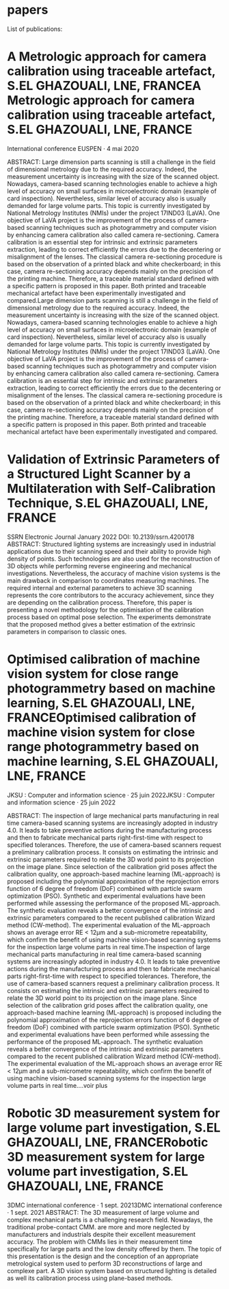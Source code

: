 # papers
List of publications:

# A Metrologic approach for camera calibration using traceable artefact, S.EL GHAZOUALI, LNE, FRANCEA Metrologic approach for camera calibration using traceable artefact, S.EL GHAZOUALI, LNE, FRANCE
International conference EUSPEN · 4 mai 2020

ABSTRACT:
Large dimension parts scanning is still a challenge in the field of dimensional metrology due to the required accuracy. Indeed, the measurement uncertainty is increasing with the size of the scanned object. Nowadays, camera-based scanning technologies enable to achieve a high level of accuracy on small surfaces in microelectronic domain (example of card inspection). Nevertheless, similar level of accuracy also is usually demanded for large volume parts. This topic is currently investigated by National Metrology Institutes (NMIs) under the project 17IND03 (LaVA). One objective of LaVA project is the improvement of the process of camera-based scanning techniques such as photogrammetry and computer vision by enhancing camera calibration also called camera re-sectioning. Camera calibration is an essential step for intrinsic and extrinsic parameters extraction, leading to correct efficiently the errors due to the decentering or misalignment of the lenses. The classical camera re-sectioning procedure is based on the observation of a printed black and white checkerboard; in this case, camera re-sectioning accuracy depends mainly on the precision of the printing machine. Therefore, a traceable material standard defined with a specific pattern is proposed in this paper. Both printed and traceable mechanical artefact have been experimentally investigated and compared.Large dimension parts scanning is still a challenge in the field of dimensional metrology due to the required accuracy. Indeed, the measurement uncertainty is increasing with the size of the scanned object. Nowadays, camera-based scanning technologies enable to achieve a high level of accuracy on small surfaces in microelectronic domain (example of card inspection). Nevertheless, similar level of accuracy also is usually demanded for large volume parts. This topic is currently investigated by National Metrology Institutes (NMIs) under the project 17IND03 (LaVA). One objective of LaVA project is the improvement of the process of camera-based scanning techniques such as photogrammetry and computer vision by enhancing camera calibration also called camera re-sectioning. Camera calibration is an essential step for intrinsic and extrinsic parameters extraction, leading to correct efficiently the errors due to the decentering or misalignment of the lenses. The classical camera re-sectioning procedure is based on the observation of a printed black and white checkerboard; in this case, camera re-sectioning accuracy depends mainly on the precision of the printing machine. Therefore, a traceable material standard defined with a specific pattern is proposed in this paper. Both printed and traceable mechanical artefact have been experimentally investigated and compared.
  
# Validation of Extrinsic Parameters of a Structured Light Scanner by a Multilateration with Self-Calibration Technique, S.EL GHAZOUALI, LNE, FRANCE
SSRN Electronic Journal January 2022 DOI: 10.2139/ssrn.4200178
ABSTRACT:
Structured lighting systems are increasingly used in industrial applications due to their scanning speed and their ability to provide high density of points. Such technologies are also used for the reconstruction of 3D objects while performing reverse engineering and mechanical investigations. Nevertheless, the accuracy of machine vision systems is the main drawback in comparison to coordinates measuring machines. The required internal and external parameters to achieve 3D scanning represents the core contributors to the accuracy achievement, since they are depending on the calibration process. Therefore, this paper is presenting a novel methodology for the optimisation of the calibration process based on optimal pose selection. The experiments demonstrate that the proposed method gives a better estimation of the extrinsic parameters in comparison to classic ones.

# Optimised calibration of machine vision system for close range photogrammetry based on machine learning, S.EL GHAZOUALI, LNE, FRANCEOptimised calibration of machine vision system for close range photogrammetry based on machine learning, S.EL GHAZOUALI, LNE, FRANCE
JKSU : Computer and information science · 25 juin 2022JKSU : Computer and information science · 25 juin 2022

ABSTRACT:
The inspection of large mechanical parts manufacturing in real time camera-based scanning systems are increasingly adopted in industry 4.0. It leads to take preventive actions during the manufacturing process and then to fabricate mechanical parts right-first-time with respect to specified tolerances. 
Therefore, the use of camera-based scanners request a preliminary calibration process. It consists on estimating the intrinsic and extrinsic parameters required to relate the 3D world point to its projection on the image plane. Since selection of the calibration grid poses affect the calibration quality, one approach-based machine learning (ML-approach) is proposed including the polynomial approximation of the reprojection errors function of 6 degree of freedom (DoF) combined with particle swarm optimization (PSO). Synthetic and experimental evaluations have been performed while assessing the performance of the proposed ML-approach. The synthetic evaluation reveals a better convergence of the intrinsic and extrinsic parameters compared to the recent published calibration Wizard method (CW-method). The experimental evaluation of the ML-approach shows an average error RE < 12µm and a sub-micrometre repeatability, which confirm the benefit of using machine vision-based scanning systems for the inspection large volume parts in real time.The inspection of large mechanical parts manufacturing in real time camera-based scanning systems are increasingly adopted in industry 4.0. It leads to take preventive actions during the manufacturing process and then to fabricate mechanical parts right-first-time with respect to specified tolerances. Therefore, the use of camera-based scanners request a preliminary calibration process. It consists on estimating the intrinsic and extrinsic parameters required to relate the 3D world point to its projection on the image plane. Since selection of the calibration grid poses affect the calibration quality, one approach-based machine learning (ML-approach) is proposed including the polynomial approximation of the reprojection errors function of 6 degree of freedom (DoF) combined with particle swarm optimization (PSO). Synthetic and experimental evaluations have been performed while assessing the performance of the proposed ML-approach. The synthetic evaluation reveals a better convergence of the intrinsic and extrinsic parameters compared to the recent published calibration Wizard method (CW-method). The experimental evaluation of the ML-approach shows an average error RE < 12µm and a sub-micrometre repeatability, which confirm the benefit of using machine vision-based scanning systems for the inspection large volume parts in real time.…voir plus

# Robotic 3D measurement system for large volume part investigation, S.EL GHAZOUALI, LNE, FRANCERobotic 3D measurement system for large volume part investigation, S.EL GHAZOUALI, LNE, FRANCE
3DMC international conference · 1 sept. 20213DMC international conference · 1 sept. 2021
ABSTRACT:
The 3D measurement of large volume and complex mechanical parts is a challenging research field. Nowadays, the traditional probe-contact CMM. are more and more neglected by manufacturers and industrials despite their excellent measurement accuracy. The problem with CMMs lies in their measurement time specifically for large parts and the low density offered by them. The topic of this presentation is the design and the conception of an appropriate metrological system used to perform 3D reconstructions of large and complexe part. A 3D vision system based on structured lighting is detailed as well its calibration process using plane-based methods.
